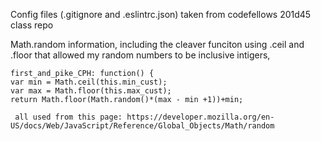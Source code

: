 Config files (.gitignore and .eslintrc.json) taken from codefellows 201d45 class repo 

Math.random information, including the cleaver funciton using .ceil and .floor that allowed my random numbers to be inclusive intigers, 

    first_and_pike_CPH: function() {
    var min = Math.ceil(this.min_cust);
    var max = Math.floor(this.max_cust);
    return Math.floor(Math.random()*(max - min +1))+min;
    
     all used from this page: https://developer.mozilla.org/en-US/docs/Web/JavaScript/Reference/Global_Objects/Math/random